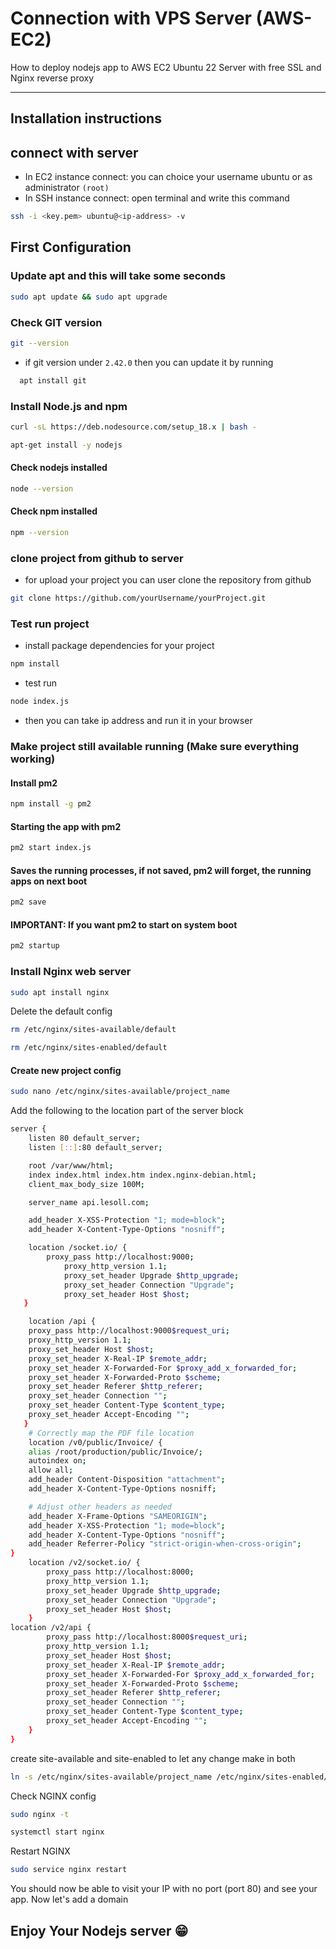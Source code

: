 # Connection with VPS Server (AWS-EC2)

How to deploy nodejs app to AWS EC2 Ubuntu 22 Server with free SSL and Nginx reverse proxy

---
## Installation instructions
## connect with server

- In EC2 instance connect: you can choice your username ubuntu or as administrator ```(root)```
- In SSH instance connect: open terminal and write this command 
```bash
ssh -i <key.pem> ubuntu@<ip-address> -v
```

## First Configuration

### Update apt and this will take some seconds

```bash
sudo apt update && sudo apt upgrade
```
### Check GIT version
```bash
git --version
```

- if git version under ```2.42.0``` then you can update it by running 
```bash 
  apt install git 
```
### Install Node.js and npm
```bash
curl -sL https://deb.nodesource.com/setup_18.x | bash -
```
```bash
apt-get install -y nodejs
```

#### Check nodejs installed
```bash
node --version
```

#### Check npm installed

```bash
npm --version
```

### clone project from github to server
- for upload your project you can user clone the repository from github

```bash
git clone https://github.com/yourUsername/yourProject.git
```
### Test run project

- install package dependencies for your project
```bash
npm install
```
- test run
```bash
node index.js
```

- then you can take ip address and run it in your browser

### Make project still available running (Make sure everything working)

#### Install pm2

```bash
npm install -g pm2
```

#### Starting the app with pm2
```bash
pm2 start index.js
```

#### Saves the running processes, if not saved, pm2 will forget, the running apps on next boot
```bash
pm2 save
```

#### IMPORTANT: If you want pm2 to start on system boot
```bash
pm2 startup 
```

### Install Nginx web server
```bash
sudo apt install nginx
```
Delete the default config
```bash
rm /etc/nginx/sites-available/default
```
```bash
rm /etc/nginx/sites-enabled/default
```
#### Create new project config

```bash
sudo nano /etc/nginx/sites-available/project_name
```
Add the following to the location part of the server block
```bash
server {
    listen 80 default_server;
    listen [::]:80 default_server;

    root /var/www/html;
    index index.html index.htm index.nginx-debian.html;
    client_max_body_size 100M;

    server_name api.lesoll.com;

    add_header X-XSS-Protection "1; mode=block";
    add_header X-Content-Type-Options "nosniff";

    location /socket.io/ {
        proxy_pass http://localhost:9000;
            proxy_http_version 1.1;
            proxy_set_header Upgrade $http_upgrade;
            proxy_set_header Connection "Upgrade";
            proxy_set_header Host $host;
   }

    location /api {
    proxy_pass http://localhost:9000$request_uri;
    proxy_http_version 1.1;
    proxy_set_header Host $host;
    proxy_set_header X-Real-IP $remote_addr;
    proxy_set_header X-Forwarded-For $proxy_add_x_forwarded_for;
    proxy_set_header X-Forwarded-Proto $scheme;
    proxy_set_header Referer $http_referer;
    proxy_set_header Connection "";
    proxy_set_header Content-Type $content_type;
    proxy_set_header Accept-Encoding "";
   }
    # Correctly map the PDF file location
    location /v0/public/Invoice/ {
    alias /root/production/public/Invoice/;
    autoindex on;
    allow all;
    add_header Content-Disposition "attachment";
    add_header X-Content-Type-Options nosniff;

    # Adjust other headers as needed
    add_header X-Frame-Options "SAMEORIGIN";
    add_header X-XSS-Protection "1; mode=block";
    add_header X-Content-Type-Options "nosniff";
    add_header Referrer-Policy "strict-origin-when-cross-origin";
}
    location /v2/socket.io/ {
        proxy_pass http://localhost:8000;
        proxy_http_version 1.1;
        proxy_set_header Upgrade $http_upgrade;
        proxy_set_header Connection "Upgrade";
        proxy_set_header Host $host;
    }   
location /v2/api {
        proxy_pass http://localhost:8000$request_uri;
        proxy_http_version 1.1;
        proxy_set_header Host $host;
        proxy_set_header X-Real-IP $remote_addr;
        proxy_set_header X-Forwarded-For $proxy_add_x_forwarded_for;
        proxy_set_header X-Forwarded-Proto $scheme;
        proxy_set_header Referer $http_referer;
        proxy_set_header Connection "";
        proxy_set_header Content-Type $content_type;
        proxy_set_header Accept-Encoding "";
    }
}

```
create site-available and site-enabled to let any change make in both
```bash
ln -s /etc/nginx/sites-available/project_name /etc/nginx/sites-enabled/project_name
```

Check NGINX config
```bash
sudo nginx -t
```
```bash
systemctl start nginx
```
Restart NGINX
```bash
sudo service nginx restart
```

You should now be able to visit your IP with no port (port 80) and see your app. Now let's add a domain
## Enjoy Your Nodejs server 😁
